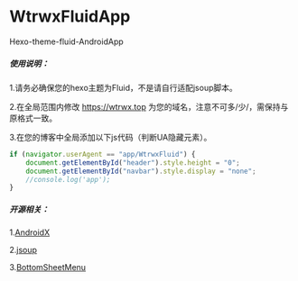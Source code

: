 # WtrwxFluidApp

Hexo-theme-fluid-AndroidApp  

##### 使用说明：  

1.请务必确保您的hexo主题为Fluid，不是请自行适配jsoup脚本。  

2.在全局范围内修改 https://wtrwx.top 为您的域名，注意不可多/少/，需保持与原格式一致。  

3.在您的博客中全局添加以下js代码（判断UA隐藏元素）。 

```JavaScript
if (navigator.userAgent == "app/WtrwxFluid") {
    document.getElementById("header").style.height = "0";
    document.getElementById("navbar").style.display = "none";
    //console.log('app');
}
```

##### 开源相关：  

1.[AndroidX](https://developer.android.com/topic/libraries/support-library/androidx-rn)  

2.[jsoup](https://jsoup.org/)  

3.[BottomSheetMenu](https://github.com/krossovochkin/BottomSheetMenu)  
